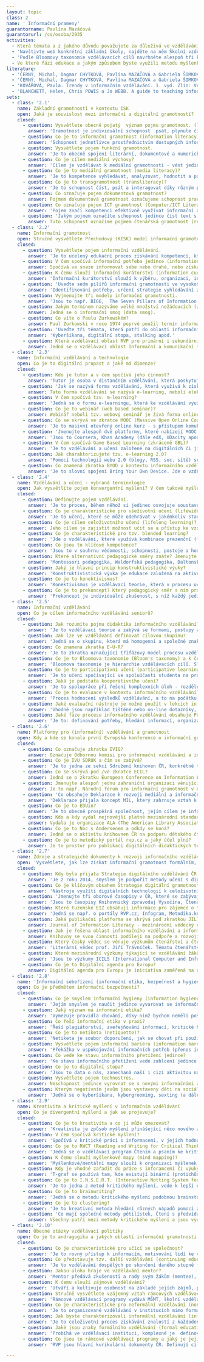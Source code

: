 ```yaml
---
layout: topic
class: 2
name: ' Informační prameny'
guarantorname: Pavlína Mazáčová
guarantorurl: /cs/osoba/2935
activities:
  - Která témata a z jakého důvodu považujete za důleživá ve vzdělávání k informační gramotnosti žáků 1. stupně základní školy? Připravte návrh metodického listu dvou různých formem vzdělávacích aktivit.
  - 'Navštivte web konkrétní základní školy, najděte na něm Školní vzdělávácí program a v něm zjistěte, které vzdělávací oblasti a v jakém ročníku reflektují (alespoň rámcově) témata informačního vzdělávání.'
  - 'Podle Bloomovy taxonomie vzdělávacích cílů navrhněte alespoň tři konkrétní cíle určené žákům střední školy, kteří absolvují lekci informačního vzdělávání na téma EIZ.'
  - Ve které fázi edukace a jakým způsobem byste využili metodu myšlenkové mapy při lekci informačního vzdělávání na téma Komiks pro žáky 5. třídy ZŠ?
literature:
  - 'ČERNÝ, Michal, Dagmar CHYTKOVÁ, Pavlína MAZÁČOVÁ a Gabriela ŠIMKOVÁ. Informační vzdělávání pro učitele. 1. vyd. Brno: Flow, 2015. 133 s. ISBN 978-80-88123-07-1.'
  - 'ČERNÝ, Michal, Dagmar CHYTKOVÁ, Pavlína MAZÁČOVÁ a Gabriela ŠIMKOVÁ. Distanční vzdělávání pro učitele. 1. vyd. Brno: Flow, 2015. 176 s. ISBN 978-80-905480-7-7.'
  - 'KOVÁŘOVÁ, Pavla. Trendy v informačním vzdělávání. 1. vyd. Zlín: VeRBuM, 2012, 154 s. ISBN 978-80-87500-18-7.'
  - 'BLANCHETT, Helen, Chris POWIS a Jo WEBB. A guide to teaching information literacy :101 practical tips. 1st pub. London: Facet, 2012. ix, 262. ISBN 9781856046596.'
sets:
  - class: '2.1'
    name: Základní gramotnosti v kontextu ISK
    open: Jaká je souvislost mezi informační a digitální gramotností?
    closed:
      - question: Vysvětlete obecně pojatý  význam pojmu gramotnost. (literacy).
        answer: 'Gramotnost je individuální schopnost  psát, plynule číst i delší text a obsahu textu porozumět.'
      - question: Co je to informační gramotnost (information literacy)?
        answer: 'Schopnost jednotlivce prostřednictvím dostupných informačních metod a technologií vyhledávat, zpracovávat, hodnotit a využívat informace.'
      - question: Vysvětlete pojem funkční gramotnost.
        answer: 'Je to obecně spojení literární, dokumentové a numerické gramotnosti, umožňují jedinci aktivně participovat na světě informací.'
      - question: Co je cílem mediální výchovy?
        answer: 'Cílem je vzdělávat k mediální gramotnosti - vést jedince k orientaci v masmédiích, jejich využití pro sebevzdělání a kritickému hodnocení.'
      - question: Co je to mediální gramotnost (media literacy)?
        answer: 'Je to kompetence vyhledávat, analyzovat, hodnotit a pomocí ICT předávat sdělení a informace z médií (noviny, rozhlas, televize, internet).'
      - question: Co je to transgramotnost (transliteracy)?
        answer: 'Je to schopnost číst, psát a interagovat díky různým platformám, nástrojům a médiím (mluvený projev, psaní, tisk, médila a sociální sítě).'
      - question: Co označuje pojem dokumentová gramotnost?
        answer: Pojmem dokumentová gramotnost označujeme schopnost pracovat s různými typy dokumentů používaných v běžném životě i profesi a vzdělávání.
      - question: Co označuje pojem ICT gramotnost (Computer/ICT Literacy)?
        answer: 'Pojem značí kompetenci efektivně využívat informační a komunikační technologie pro práci s informacemi v soukromí, profesi i vzdělávání.'
      - question: 'Jakým pojmem označíte schopnost jedince číst text s porozuměním, vyhledat v něm potřebné informace, analyzovat je, srovnat a reprodukovat?'
        answer: Tuto schopnost označíme pojmem čtenářská gramotnost (reading literacy).
  - class: '2.2'
    name: Informační gramotnost
    open: Stručně vysvětlete Přechodový (KISK) model informační gramotnosti.
    closed:
      - question: Vysvětlete pojem informační vzdělávání.
        answer: 'Je to ucelený edukační proces získávání kompetencí, které vedou ke zvyšování informační gramotnosti na všech stupních vzdělávacího systému.'
      - question: V čem spočívá informační potřeba jedince (information need)?
        answer: Spočívá ve snaze informovat sebe nebo druhé, nebo získat informace nutné k vyřešení úkolu nebo problému.
      - question: K čemu slouží informační kurátorství (information curation)?
        answer: 'Informační kurátorství slouží k výběru, organizaci, interpretaci a zpřístupňování potřebných informací pro cílového uživatele.'
      - question: 'Uveďte sedm pilířů informační gramotnosti ve vysokoškolském vzdělávání, které publikoval SCONUL (The Seven Pillars of Information Literacy).'
        answer: 'Identifikování potřeby, určení strategie vyhledávání zdrojů, nalezení, užití a organizace zdrojů, prezentování informací, evaluace procesu.'
      - question: Vyjmenujte tři modely informační gramotnosti.
        answer: 'Jsou to např. BIG6,  The Seven Pillars of Information Literacy nebo Přechodový model informační gramotnosti dle KISK.'
      - question: Jakým termínem nazýváme velké množství nežádoucích (až škodlivých) informací obklopujících jedince?
        answer: Jedná se o informační smog (data smog).
      - question: Co víte o Paulu Zurkowském?
        answer: Paul Zurkowski v roce 1974 poprvé použil termín informační gramotnost (information literacy).
      - question: 'Uveďte tři témata, která patří do oblasti informační bezpečnoti v rámci lekcí informačního vzdělávání.'
        answer: 'Kyberšikana, digitální stopa, stalking apod.'
      - question: Která vzdělávací oblast RVP pro primární i sekundární školství má k informační gramotnosti nejblíže?
        answer: Jedná se o vzdělávací oblast Informační a komunikační technologie.
  - class: '2.3'
    name: Informační vzdělávání a technologie
    open: Co je to digitální propast a jaké má dimenze?
    closed:
      - question: Kdo je tutor a v čem spočívá jeho činnost?
        answer: 'Tutor je osoba v distančním vzdělávání, která poskytuje studentům rady a technickou pomoc, motivuje je a hodnotí jejich práci.'
      - question: 'Jak se nazývá forma vzdělávání, která využívá k získávání a osvojování znalostí informační a komunikační technologie?'
        answer: Tato forma vzdělávání se nazývá e-learning, neboli elektronické vzdělávání.
      - question: V čem spočívá tzv. m-learning?
        answer: 'Jedná se o formu e-learningu, která ke vzdělávání využívá mobilní informační a komunikační technologie (mobilní telefony, tablety apod.).'
      - question: Co je to webinář (web based seminar)?
        answer: Webinář neboli tzv. webový seminář je živá forma online komunikace tutora se studenty prostřednictvím Internetu pouze přes webový prohlížeč.
      - question: Co se skrývá ve zkratce MOOC (Massive Open Online Course)?
        answer: 'Je to masivní otevřený online kurz - s přístupem komukoli přes internet, s obsahem vytvořeným odborníky z univerzit celého světa.'
      - question: 'Jmenujte alespoň dvě platformy, které nabízejí MOOC kurzy.'
        answer: 'Jsou to Coursera, Khan Academy (dále edX, UDacity apod.).'
      - question: V čem spočívá Game Based Learning (zkráceně GBL)?
        answer: 'Je to vzdělávání a učení založené na digitálních či jiných hrách, jejichž herní pravidla slouží ke specifickému vzdělávacímu účelu.'
      - question: Jak charakterizujete tzv. e-learning 2.0?
        answer: 'Pomocí technologií webu 2.0 (blogy, RSS, soc. sítě) se studenti s různými potřebami vzdělávají navzájem, vytvářejí obsah až během kurzu.'
      - question: Co znamená zkratka BYOD v kontextu informačního vzdělávání?
        answer: 'Je to slovní spojení Bring Your Own Device. Jde o vzdělávání s technologiemi, které žák vlastní (tablet, smartphone) a využívá ve výuce.'
  - class: '2.4'
    name: Vzdělávání a učení - vybraná terminologie
    open: Jak vysvětlíte pojem konvergentní myšlení? V čem takové myšlení spočívá?
    closed:
      - question: Definujte pojem vzdělávání.
        answer: 'Je to proces, během něhož si jedinec osvojuje soustavu poznatků a činností, kterou učením přetváří ve vědomosti, dovednosti a návyky.'
      - question: Co je charakteristické pro všeživotní učení (lifewide)? 
        answer: 'Je to učení, které se může odehrávat v jakémkoliv stadiu života a jakýmikoliv způsoby (formální, neformální a informální učení).'
      - question: Co je cílem celoživotního učení (lifelong learning)?
        answer: Jeho cílem je zajistit možnost učit se a přístup ke vzdělávání po celý život jedince.
      - question: Co je charakteristické pro tzv. blended learning?
        answer: 'Jde o vzdělávání, které využívá kombinace prezenční (face-to-face) výuky a e-learningu. Označuje se též pojmem kombinovaná výuka.'
      - question: Co jsou to klíčové kompetence?
        answer: 'Jsou to v souhrnu vědomosti, schopnosti, postoje a hodnoty důležité pro osobní rozvoj a uplatnění každého jedince ve společnosti.'
      - question: Které alternativní pedagogické směry znáte? Jmenujte alespoň tři.
        answer: 'Montessori pedagogika, Waldorfská pedagogika, Daltonský plán (dále např. Začít spolu, freinetovská pedagogika).'
      - question: Jaký je hlavní princip konstruktivistické výuky?
        answer: 'Konstruktivistická výuka je edukace založená na aktivním, záměrném a sociálním procesu konstruování poznatků učícím se jedincem (žákem).'
      - question: Co je to konektivismus?
        answer: 'Konektivismus je vzdělávací teorie, která v procesu učení akcentuje sociální sítě, vzdělávání tak přesahuje rámec jednotlivce.'
      - question: Co je to prekoncept? Který pedagogický směr s ním pracuje?
        answer: 'Prekoncept je individuální zkušenost, s níž každý jedinec vstupuje do procesu učení. S prekoncepty pracuje konstruktiviskická výuka.'
  - class: '2.5'
    name: Informační vzdělávání
    open: Co je cílem informačního vzdělávání seniorů?
    closed:
      - question: Jak rozumíte pojmu didaktika informačního vzdělávání?
        answer: 'Je to vzdělávací teorie a zabývá se formami, postupy a cíli informačního vzdělávání.'
      - question: Jak lze ve vzdělávání definovat cílovou skupinu?
        answer: 'Jedná se o skupinu, která má homogenní a společné znaky, např. vzdělávací potřeby, a lze pro ni vytvořit společný vzdělávací program.'
      - question: Co znamená zkratka E-U-R?
        answer: 'Je to zkratka označující třífázový model procesu vzdělávání a učení - evokaci, uvědomění si významu informací a reflexi.'
      - question: Co je to Bloomova taxonomie (Bloom's taxonomy) a k čemu slouží?
        answer: 'Bloomova taxonomie je hierarchie vzdělávacích cílů. Slouží učitelům, aby dovedli určit cíle své výuky, zhodnotit je a provázat je s učivem.'
      - question: Co je to participativní učení (participative learning)?
        answer: 'Je to učení spočívající ve spoluúčasti studenta na procesu učení – tvorbě studijního programu, sledování vlastního rozvoje a hodnocení.'
      - question: Jaká je podstata kooperativního učení?
        answer: 'Je to spolupráce při řešení komplexních úloh - rozdělení sociálních rolí a úkolů, plánování, spojení dílčích výsledků do celku, komunikace.'
      - question: Co je to evaluace v kontextu informačního vzdělávání?
        answer: 'Proces hodnocení výsledků vzdělávání, a to na počátku, v průběhu a zejména v závěru vzdělávacího procesu.'
      - question: Jaké evaluační nástroje je možné použít v lekcích informačního vzdělávání? Jmenujte alespoň tři.
        answer: 'Vhodné jsou například tištěné nebo on-line dotazníky, polostrukturované rozhovory, ohniskové skupiny (focus group), pretesty a posttesty.'
      - question: Jaké fáze procesu informačního vzdělávání obsahuje Přechodový model informační gramotnosti KISK?
        answer: 'Je to: definování potřeby, hledání informací, organizace, analýza poznatků, tvorba dokumentů a znalostí a komunikace, včetně sebeřízení.'
  - class: '2.6'
    name: Platformy pro (informační) vzdělávání a gramotnost
    open: Kdy a kde se konala první Evropská konference o informační gramotnosti?
    closed:
      - question: Co označuje zkratka IVIG?
        answer: Označuje Odbornou komisi pro informační vzdělávání a informační gramotnost na vysokých školách (při Asociaci knihoven vysokých škol ČR).
      - question: Co je IVU SDRUK a čím se zabývá?
        answer: 'Je to jedna ze sekcí Sdružení knihoven ČR, konkrétně tato se zabývá informačním vzděláváním věkově různorodých uživatelů v knihovnách.'
      - question: Co se skrývá pod /ve zkratce ECIL?
        answer: Jedná se o zkratku European Conference on Information Literacy - Evropská konference o informační gramotnosti.
      - question: Jmenujte alespoň jednu zahraniční organizaci věnující se informační gramotnosti.
        answer: Je to např. Národní fórum pro informační gramotnost v USA (National Forum on Information Literacy).
      - question: 'Co obsahuje Deklarace k rozvoji mediální a informační gramotnosti v digitální éře, kterou přijaly Evropská komise a UNESCO v Paříži r. 2014?'
        answer: 'Deklarace přijala koncept MIL, který zahrnuje vztah k médiím, kritické myšlení a vzdělávání k odstranění bariér v přístupu k informacím.'
      - question: Co je to EDUin?
        answer: 'Je to obecně prospěšná společnost, jejím cílem je informovat veřejnost o dění v aktuálních oblastech vzdělávání.'
      - question: Kdo a kdy vydal nejnovější platné mezinárodní standardy informační gramotnosti?
        answer: Vydala je organizace ALA (The American Library Association) v roce 2014.
      - question: Co je to Noc s Andersenem a odkdy se koná?
        answer: Jedná se o aktivitu knihovnen ČR na podporu dětského čtenářství a poprvé se konala r. 2000 v knihovně v Uherském Hradišti.
      - question: Co je to metodický portál rvp.cz a jaký účel plní?
        answer: Je to prostor pro publikaci digitálních didaktických textů a praktických materiálů podporujících moderní trendy ve vzdělávání.
  - class: '2.7'
    name: Zdroje a strategické dokumenty k rozvoji informačního vzdělávání  a informační gramotnosti
    open: 'Vysvětlete, jak lze získat informační gramotnost formálním, neformálním  a informálním způsobem vzdělávání.'
    closed:
      - question: Kdy byla přijata Strategie digitálního vzdělávání ČR a jaký význam pro informační vzdělávání má?
        answer: 'Je z roku 2014, smyslem je podpořit metody učení s digitálními technologiemi, informatické myšlení a kompetence žáků v práci s informacemi.'
      - question: Co je klíčovým obsahem Strategie digitální gramotnosti?
        answer: 'Nástroje využítí digitálních technologií k celoživotnímu osobnímu rozvoji, zvyšování kvality života a společenskému uplatnění obyvatel ČR.'
      - question: 'Jmenujte tři oborové časopisy v ČR, které se zabývají také tématy informační gramotnost a informační vzdělávání.'
        answer: 'Jsou to časopisy Knihovnický zpravodaj Vysočina, Čtenář, Knihovna (dále v menší míře Inflow, ProInflow, Ikaros).'
      - question: Které tuzemské EIZ obsahují informace pro zájemce o témata informační gramotnosti a informačního vzdělávání?
        answer: 'Jedná se např. o portály RVP.cz, Infogram, Metodika.knihovny.cz, Mediagram, web IVIG, portál kurzy.knihovna.cz.'
      - question: Jaká publikační platforma se skrývá pod zkratkou JIL?
        answer: Journal of Information Literacy - mezinárodní vědecký časopis.
      - question: Jak je řešena oblast informačního vzdělávání a informační gramotnosti v aktuální Koncepci rozvoje knihoven?
        answer: Knihovny se svou činností podílejí na podpoře a rozvoji čtenářské a informační gramotnosti.
      - question: Který český vědec se věnuje výzkumům čtenářství a čtenářské gramotnosti? Uveďte alespoň dvě jeho publikace.
        answer: 'Literární vědec prof. Jiří Trávníček. Tématu čtenářství věnoval publikace Čtenáři a internauti, Čteme?, Překnížkováno.'
      - question: Které mezinárodní výzkumy týkající se vzdělávání žáků k informační gramotnosti proběhly či probíhají v ČR?
        answer: 'Jsou to výzkumy ICILS (International Computer and Information Literacy Study) 2013, zčásti také TIMSS a PISA (čtení, matematika, přírodověda).'
      - question: Co je to Digitální agenda pro Evropu?
        answer: Digitální agenda pro Evropu je iniciativa zaměřená na odstranění bariér a lepší využívání informačních a komuniakčních technologií.
  - class: '2.8'
    name: 'Informační sebeřízení (informační etika, bezpečnost a hygiena)'
    open: Co je předmětem informační bezpečnosti?
    closed:
      - question: Co je smyslem informační hygieny (information hygiene)?
        answer: 'Jejím smyslem je naučit jedince vyvarovat se informačního přetížení, např. vybíráním nebo šířením pouze podstatných informací.'
      - question: Jaký význam má informační etika?
        answer: 'Vymezuje pravidla chování, díky nimž bychom neměli poškodit sebe ani druhé při získávání, zpracování, publikování a užívání informací.'
      - question: Co řeší informační etika v praxi?
        answer: 'Řeší plagiátorství, zveřejňování informací, kritické hodnocení informačních zdrojů či problematiku poskytování informací třetí osobě.'
      - question: Co je to netiketa (netiquette)?
        answer: 'Netiketa je soubor doporučení, jak se chovat při používání internetu. Pro netiketu se používá také synonymní označení síťová etika.'
      - question: Vysvětlete pojem informační bariéra (information barrier).
        answer: 'Překážka v uspokojování informačních potřeb (přenos informací a dat, získání relevantních informací).'
      - question: Co vede ke stavu informačního přetížení jedince?
        answer: 'Ke stavu informačního přetížení vede zahlcení jedince daty, obtížnost jejich organizování a vyhledávání mezi nimi.'
      - question: Co je to digitální stopa?
        answer: 'Jsou to data o nás, zanechaná naší i cizí aktivitou na inernetu, např. příspěvky v diskusích, na sociálních sítích, nakupování v e-shopech.'
      - question: Vysvětlete pojem technostres.
        answer: Neschopnost jedince vyrovnat se s novými informačními a komunikačními technologiemi psychicky zdravým nebo pozitivním způsobem.
      - question: Kterým negativním jevům jsou vystaveny děti na sociálních sítích? Jmenujte alespoň tři.
        answer: 'Jedná se o kyberšikanu, kybergrooming, sexting (a dále kyberstalking apod.).'
  - class: '2.9'
    name: Kreativita a kritické myšlení v informačním vzdělávání
    open: Co je divergentní myšlení a jak se projevuje?
    closed:
      - question: Co je to kreativita a co ji může omezovat?
        answer: 'Kreativita je způsob myšlení přinášející něco nového a přínosného. Blokuje ji strach, kritika, nedostatek času, konzervatismus, superego aj.'
      - question: V čem spočívá kritické myšlení?
        answer: 'Spočívá v kritické práci s informacemi, v jejich hodnocení a analýze, díky čemuž jedinec dokáže např. přijmout či odmítnout určité tvrzení.'
      - question: Co je to RWCT (Reading and Writing for Critical Thinking)?
        answer: 'Jedná se o vzdělávací program Čtením a psaním ke kritickému myšlení, který nabízí konkrétní metody edukace pro všechny stupně vzdělávání.'
      - question: K čemu slouží myšlenkové mapy (mind mapping)?
        answer: 'Myšlenkové/mentální mapy slouží k organizaci myšlenek či dat. Umožňují (i při učení) hledat souvislosti, myslet v celku, uspořádat znalosti.'
      - question: Kdy je vhodné zařadit do práce s inforamcemi či výuky inforamční gramotnosti grafickou pomůcku T-graf?
        answer: 'T-graf se používá tam, kde existují binární (protichůdné) pohledy, názory, postoje, kdy má určité téma svá pro i proti, plusy i mínusy.'
      - question: Co je to I.N.S.E.R.T. (Interactive Notting System for Effective Reading and Thinking) a k čemu slouží?
        answer: 'Je to jedna z metod kritického myšlení, vede k lepší orientaci v odborném textu a jeho podrobnějšímu zpracování.'
      - question: Co je to brainwriting?
        answer: 'Jedná se o metodu kritického myšlení podobnou brainstormingu, tedy hledání nápadů na určité téma. Účastníci svoje nápady sami písemně zaznamenávají.'
      - question: Co je to clustering?
        answer: 'Je to kreativní metoda hledání různých nápadů pomocí asociací, které si jedinec zapisuje do kroužku, tak jak ho právě napadají.'
      - question: 'Co mají společné metody pětilístek, Čtení s předvídáním, T-graf, Vennovy diagramy nebo Volné psaní?'
        answer: Všechny patří mezi metody kritického myšlení a jsou využívány jako vhodné metody při rozvoji informační gramotnosti v knihovnách.
  - class: '2.10'
    name: Obecné otázky vzdělávací politiky
    open: Co je to andragogika a jakých oblastí informační gramotnosti se dotýká?
    closed:
      - question: Co je charakteristické pro učící se společnost?
        answer: 'Je to rovný přístup k informacím, motivování lidí ke vzdělávání, jejich podpora veřejnými institucemi a uznání samotného procesu vzdělávání.'
      - question: Co představuje tzv. další vzdělávání (continuing education)?
        answer: 'Je to vzdělávání dospělých po skončení daného stupně formálního vzdělávání – firemní, zájmové vzdělávání, rekvalifikace, studium při zaměstnání.'
      - question: Jakou úlohu hraje ve vzdělávání mentor?
        answer: 'Mentor předává zkušenosti a rady svým žákům (mentee), pomáhá jim profesně a sociálně se rozvíjet, podporuje jejich iniciativu.'
      - question: K čemu slouží zájmové vzdělávání?
        answer: 'Utváří a kultivuje osobnost na základě jejích zájmů, protože uspokojuje vzdělávací potřeby, také umožňuje seberealizaci jedince.'
      - question: Stručně vysvětlete vzájemný vztah rámcových vzdělávacích programů (RVP) a školních vzdělávacích programů (ŠVP).
        answer: 'Rámcové vzdělávací programy vydává MŠMT, školní vzdělávací programy z nich vycházejí a každá škola si je definuje pro své potřeby.'
      - question: Co je charakteristické pro neformální vzdělávání (non-formal education)?
        answer: 'Je to organizované vzdělávání v institucích mimo formální vzdělávací systém, s různým obsahem (kurzy cizích jazyků, profesní v podnicích).'
      - question: Jak byste charakterizovali informální vzdělávání (informal education)?
        answer: 'Je to celoživotní proces získávání znalostí z každodenních zkušeností, prostředí a interakcí v rodině, mezi vrstevníky, ve volném čase.'
      - question: Jaké jsou znaky formálního vzdělávání (formal education)?
        answer: 'Probíhá ve vzdělávací instituci, komplexně je  definováno (funkce, cíle) a legislativně vymezeno. Jeho výsledkem je určitý stupeň vzdělání.'
      - question: Co jsou to rámcové vzdělávací programy a jaký je jejich význam?
        answer: 'RVP jsou hlavní kurikulární dokumenty ČR. Definují cíle vzdělávání, klíčové kompetence, vzdělávací obsahy a očekávané výsledky vzdělávání.'

---
```

